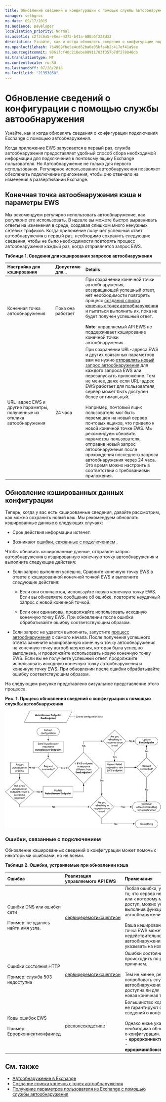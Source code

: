 ```yaml
---
title: Обновление сведений о конфигурации с помощью службы автообнаружения
manager: sethgros
ms.date: 09/17/2015
ms.audience: Developer
localization_priority: Normal
ms.assetid: c2f3c6a5-e8ea-4375-b41a-686a6f238d33
description: Узнайте, как и когда обновлять сведения о конфигурации подключения Exchange с помощью автообнаружения.
ms.openlocfilehash: 764909fbe5e4cd62ba6e05bfa4b2c417ef41a9ae
ms.sourcegitcommit: 9061fcf40c218ebe88911783f357b7df278846db
ms.translationtype: MT
ms.contentlocale: ru-RU
ms.lasthandoff: 07/28/2018
ms.locfileid: "21353058"
---
```

# <a name="refresh-configuration-information-by-using-autodiscover"></a>Обновление сведений о конфигурации с помощью службы автообнаружения

Узнайте, как и когда обновлять сведения о конфигурации подключения Exchange с помощью автообнаружения.
  
Когда приложение EWS запускается в первый раз, служба автообнаружения предоставляет удобный способ сбора необходимой информации для подключения к почтовому ящику Exchange пользователя. Но Автообнаружение не только для первого использования. Регулярное использование автообнаружения позволяет обеспечить подключение приложения, чтобы оно отвечало на изменения в развертывании Exchange.
  
## <a name="cache-autodiscover-endpoint-and-ews-settings"></a>Конечная точка автообнаружения кэша и параметры EWS
<a name="bk_CacheSettings"> </a>

Мы рекомендуем регулярно использовать автообнаружение, как регулярно его использовать. В идеале вы можете быстро выравнивать ответы на изменения в среде, создавая слишком много ненужных сетевых трафиков. Когда приложение получает успешный ответ автообнаружения в первый раз, необходимо сохранить следующие сведения, чтобы не было необходимости повторять процесс автообнаружения каждый раз, когда отправляется запрос EWS.
  
**Таблица 1. Сведения для кэширования запросов автообнаружения**

|**Настройка для кэширования**|**Допустимо для...**|**Details**|
|:-----|:-----|:-----|
|Конечная точка автообнаружения  <br/> |Пока она работает  <br/> |При сохранении конечной точки автообнаружения, возвращающей успешный ответ, нет необходимости повторять процесс [создания списка конечных точек автообнаружения](how-to-generate-a-list-of-autodiscover-endpoints.md) и пытаться выполнить их, пока не будет получен успешный ответ.<br/><br/> **Note**: управляемый API EWS не поддерживает кэширование конечной точки автообнаружения.           |
|URL-адрес EWS и другие параметры, полученные из отклика автообнаружения  <br/> |24 часа  <br/> |При сохранении URL-адреса EWS и других связанных параметров вам не нужно [отправлять новый запрос автообнаружения](how-to-get-user-settings-from-exchange-by-using-autodiscover.md) для каждого запроса EWS или перезапускать приложение. Тем не менее, даже если URL-адрес EWS работает для пользователя, сервер может быть доступен более оптимальный.<br/><br/> Например, почтовый ящик пользователя мог быть перемещен на новый сервер почтовых ящиков, что привело к новой конечной точке EWS. Мы рекомендуем обновить параметры пользователя, отправив новый запрос автообнаружения после прохождения последнего запроса автообнаружения через 24 часа. Это время можно настроить в соответствии с требованиями приложения.  <br/> |
   
## <a name="refresh-cached-configuration-information"></a>Обновление кэшированных данных конфигурации
<a name="bk_RefreshConfig"> </a>

Теперь, когда у вас есть кэшированные сведения, давайте рассмотрим, как можно сохранить новый кэш. Мы рекомендуем обновлять кэшированные данные в следующих случаях:
  
- Срок действия информации истечет.
    
- Возникают [ошибки, связанные с подключением](#bk_ConnectionErrors) . 
    
Чтобы обновить кэшированные данные, отправьте запрос автообнаружения в кэшированную конечную точку автообнаружения и выполните следующие действия:
  
- Если запрос выполнен успешно, Сравните конечную точку EWS в ответе с кэшированной конечной точкой EWS и выполните следующие действия:
    
  - Если они отличаются, используйте новую конечную точку EWS. Если вы обновляете сообщение об ошибке, повторите неудачный запрос с новой конечной точкой.
    
  - Если они одинаковы, продолжайте использовать исходную конечную точку EWS. При обновлении после ошибки обрабатывайте ошибку соответствующим образом.
    
- Если запрос не удается выполнить, запустите [процесс автообнаружения](autodiscover-for-exchange.md) с самого начала. После получения успешного ответа замените кэшированную конечную точку автообнаружения на конечную точку автообнаружения, которая была успешно выполнена, и продолжайте использовать новую конечную точку EWS. Если вы не получаете успешный ответ, продолжайте использовать исходную конечную точку автообнаружения и конечную точку EWS. При обновлении после ошибки обрабатывайте ошибку соответствующим образом. 
    
На следующем рисунке представлено визуальное представление этого процесса.
  
**Рис. 1. Процесс обновления сведений о конфигурации с помощью службы автообнаружения**

![Схема обновления данных конфигурации при автообнаружении.](media/Ex15_Autodiscover_Refresh_Flowchart.png)
  
### <a name="connection-related-errors"></a>Ошибки, связанные с подключением
<a name="bk_ConnectionErrors"> </a>

Обновление кэшированных сведений о конфигурации может помочь с некоторыми ошибками, но не всеми. 
  
**Таблица 2. Ошибки, устраняемые при обновлении кэша**

|**Ошибка**|**Реализация управляемого API EWS**|**Примечания**|
|:-----|:-----|:-----|
|Ошибки DNS или ошибки сети<br/><br/> Пример: не удалось найти имя узла.  <br/> |[сервицеремотиксцептион](https://msdn.microsoft.com/library/Microsoft.Exchange.WebServices.Data.ServiceRemoteException.aspx) <br/> |Любая ошибка, указывающая на то, что сервер не удалось найти или к которому можно получить доступ, можно устранить, выполнив функцию автообнаружения. <br/><br/> Ваша кэшированная конечная точка EWS может стать недействительной, а служба автообнаружения может указывать на новый сервер.  <br/> |
|Ошибки состояния HTTP<br/><br/> Пример: служба 503 недоступна  <br/> |[сервицеремотиксцептион](https://msdn.microsoft.com/library/Microsoft.Exchange.WebServices.Data.ServiceRemoteException.aspx) <br/> |Ошибки состояния HTTP могут происходить по разным причинам.<br/><br/> Тем не менее, рекомендуется попробовать службу автообнаружения, чтобы узнать, доступна ли для пользователя новая конечная точка EWS.  <br/> |
|Коды ошибок EWS <br/><br/> Пример: Еррорконнектионфаилед <br/> |[респонсекодетипе](../web-service-reference/responsecode.md) <br/> | Большинство кодов ошибок EWS не гарантируют обновление сведений о конфигурации.<br/><br/> Однако ниже указано, что необходимо обновить сведения о конфигурации.<br/>- **еррорконнектионфаилед** <br/>- **еррормаилбоксмовеинпрогресс** <br/> |
   
## <a name="see-also"></a>См. также

- [Автообнаружение в Exchange](autodiscover-for-exchange.md)  
- [Создание списка конечных точек автообнаружения](how-to-generate-a-list-of-autodiscover-endpoints.md)   
- [Получение параметров пользователя из Exchange с помощью службы автообнаружения](how-to-get-user-settings-from-exchange-by-using-autodiscover.md)
    

